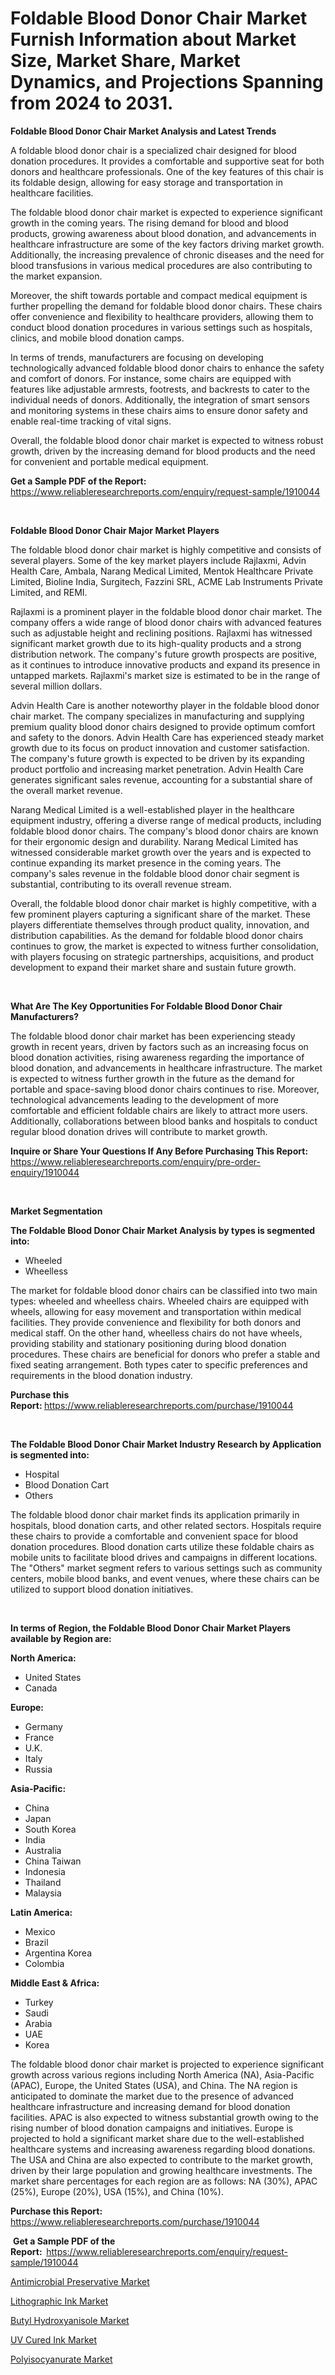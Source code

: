<p><h1>Foldable Blood Donor Chair Market Furnish Information about Market Size, Market Share, Market Dynamics, and Projections Spanning from 2024 to 2031.</h1></p><p><strong>Foldable Blood Donor Chair Market Analysis and Latest Trends</strong></p>
<p><p>A foldable blood donor chair is a specialized chair designed for blood donation procedures. It provides a comfortable and supportive seat for both donors and healthcare professionals. One of the key features of this chair is its foldable design, allowing for easy storage and transportation in healthcare facilities.</p><p>The foldable blood donor chair market is expected to experience significant growth in the coming years. The rising demand for blood and blood products, growing awareness about blood donation, and advancements in healthcare infrastructure are some of the key factors driving market growth. Additionally, the increasing prevalence of chronic diseases and the need for blood transfusions in various medical procedures are also contributing to the market expansion.</p><p>Moreover, the shift towards portable and compact medical equipment is further propelling the demand for foldable blood donor chairs. These chairs offer convenience and flexibility to healthcare providers, allowing them to conduct blood donation procedures in various settings such as hospitals, clinics, and mobile blood donation camps.</p><p>In terms of trends, manufacturers are focusing on developing technologically advanced foldable blood donor chairs to enhance the safety and comfort of donors. For instance, some chairs are equipped with features like adjustable armrests, footrests, and backrests to cater to the individual needs of donors. Additionally, the integration of smart sensors and monitoring systems in these chairs aims to ensure donor safety and enable real-time tracking of vital signs.</p><p>Overall, the foldable blood donor chair market is expected to witness robust growth, driven by the increasing demand for blood products and the need for convenient and portable medical equipment.</p></p>
<p><strong>Get a Sample PDF of the Report:&nbsp;</strong> <a href="https://www.reliableresearchreports.com/enquiry/request-sample/1910044">https://www.reliableresearchreports.com/enquiry/request-sample/1910044</a></p>
<p>&nbsp;</p>
<p><strong>Foldable Blood Donor Chair Major Market Players</strong></p>
<p><p>The foldable blood donor chair market is highly competitive and consists of several players. Some of the key market players include Rajlaxmi, Advin Health Care, Ambala, Narang Medical Limited, Mentok Healthcare Private Limited, Bioline India, Surgitech, Fazzini SRL, ACME Lab Instruments Private Limited, and REMI.</p><p>Rajlaxmi is a prominent player in the foldable blood donor chair market. The company offers a wide range of blood donor chairs with advanced features such as adjustable height and reclining positions. Rajlaxmi has witnessed significant market growth due to its high-quality products and a strong distribution network. The company's future growth prospects are positive, as it continues to introduce innovative products and expand its presence in untapped markets. Rajlaxmi's market size is estimated to be in the range of several million dollars.</p><p>Advin Health Care is another noteworthy player in the foldable blood donor chair market. The company specializes in manufacturing and supplying premium quality blood donor chairs designed to provide optimum comfort and safety to the donors. Advin Health Care has experienced steady market growth due to its focus on product innovation and customer satisfaction. The company's future growth is expected to be driven by its expanding product portfolio and increasing market penetration. Advin Health Care generates significant sales revenue, accounting for a substantial share of the overall market revenue.</p><p>Narang Medical Limited is a well-established player in the healthcare equipment industry, offering a diverse range of medical products, including foldable blood donor chairs. The company's blood donor chairs are known for their ergonomic design and durability. Narang Medical Limited has witnessed considerable market growth over the years and is expected to continue expanding its market presence in the coming years. The company's sales revenue in the foldable blood donor chair segment is substantial, contributing to its overall revenue stream.</p><p>Overall, the foldable blood donor chair market is highly competitive, with a few prominent players capturing a significant share of the market. These players differentiate themselves through product quality, innovation, and distribution capabilities. As the demand for foldable blood donor chairs continues to grow, the market is expected to witness further consolidation, with players focusing on strategic partnerships, acquisitions, and product development to expand their market share and sustain future growth.</p></p>
<p>&nbsp;</p>
<p><strong>What Are The Key Opportunities For Foldable Blood Donor Chair Manufacturers?</strong></p>
<p><p>The foldable blood donor chair market has been experiencing steady growth in recent years, driven by factors such as an increasing focus on blood donation activities, rising awareness regarding the importance of blood donation, and advancements in healthcare infrastructure. The market is expected to witness further growth in the future as the demand for portable and space-saving blood donor chairs continues to rise. Moreover, technological advancements leading to the development of more comfortable and efficient foldable chairs are likely to attract more users. Additionally, collaborations between blood banks and hospitals to conduct regular blood donation drives will contribute to market growth.</p></p>
<p><strong>Inquire or Share Your Questions If Any Before Purchasing This Report:</strong> <a href="https://www.reliableresearchreports.com/enquiry/pre-order-enquiry/1910044">https://www.reliableresearchreports.com/enquiry/pre-order-enquiry/1910044</a></p>
<p>&nbsp;</p>
<p><strong>Market Segmentation</strong></p>
<p><strong>The Foldable Blood Donor Chair Market Analysis by types is segmented into:</strong></p>
<p><ul><li>Wheeled</li><li>Wheelless</li></ul></p>
<p><p>The market for foldable blood donor chairs can be classified into two main types: wheeled and wheelless chairs. Wheeled chairs are equipped with wheels, allowing for easy movement and transportation within medical facilities. They provide convenience and flexibility for both donors and medical staff. On the other hand, wheelless chairs do not have wheels, providing stability and stationary positioning during blood donation procedures. These chairs are beneficial for donors who prefer a stable and fixed seating arrangement. Both types cater to specific preferences and requirements in the blood donation industry.</p></p>
<p><strong>Purchase this Report:&nbsp;</strong><a href="https://www.reliableresearchreports.com/purchase/1910044">https://www.reliableresearchreports.com/purchase/1910044</a></p>
<p>&nbsp;</p>
<p><strong>The Foldable Blood Donor Chair Market Industry Research by Application is segmented into:</strong></p>
<p><ul><li>Hospital</li><li>Blood Donation Cart</li><li>Others</li></ul></p>
<p><p>The foldable blood donor chair market finds its application primarily in hospitals, blood donation carts, and other related sectors. Hospitals require these chairs to provide a comfortable and convenient space for blood donation procedures. Blood donation carts utilize these foldable chairs as mobile units to facilitate blood drives and campaigns in different locations. The "Others" market segment refers to various settings such as community centers, mobile blood banks, and event venues, where these chairs can be utilized to support blood donation initiatives.</p></p>
<p>&nbsp;</p>
<p><strong>In terms of Region, the Foldable Blood Donor Chair Market Players available by Region are:</strong></p>
<p>
    <p> <strong> North America: </strong>
        <ul>
            <li>United States</li>
            <li>Canada</li>
        </ul>
        </p> 
    <p> <strong> Europe: </strong>
        <ul>
            <li>Germany</li>
            <li>France</li>
            <li>U.K.</li>
            <li>Italy</li>
            <li>Russia</li>
        </ul>
        </p> 
    <p> <strong> Asia-Pacific: </strong>
        <ul>
            <li>China</li>
            <li>Japan</li>
            <li>South Korea</li>
            <li>India</li>
            <li>Australia</li>
            <li>China Taiwan</li>
            <li>Indonesia</li>
            <li>Thailand</li>
            <li>Malaysia</li>
        </ul>
        </p> 
    <p> <strong> Latin America: </strong>
        <ul>
            <li>Mexico</li>
            <li>Brazil</li>
            <li>Argentina Korea</li>
            <li>Colombia</li>
        </ul>
        </p> 
    <p> <strong> Middle East & Africa: </strong>
        <ul>
            <li>Turkey</li>
            <li>Saudi</li>
            <li>Arabia</li>
            <li>UAE</li>
            <li>Korea</li>
        </ul>
    </p>
    </p>
<p><p>The foldable blood donor chair market is projected to experience significant growth across various regions including North America (NA), Asia-Pacific (APAC), Europe, the United States (USA), and China. The NA region is anticipated to dominate the market due to the presence of advanced healthcare infrastructure and increasing demand for blood donation facilities. APAC is also expected to witness substantial growth owing to the rising number of blood donation campaigns and initiatives. Europe is projected to hold a significant market share due to the well-established healthcare systems and increasing awareness regarding blood donations. The USA and China are also expected to contribute to the market growth, driven by their large population and growing healthcare investments. The market share percentages for each region are as follows: NA (30%), APAC (25%), Europe (20%), USA (15%), and China (10%).</p></p>
<p><strong>Purchase this Report: </strong><a href="https://www.reliableresearchreports.com/purchase/1910044">https://www.reliableresearchreports.com/purchase/1910044</a></p>
<p>&nbsp;<strong>Get a Sample PDF of the Report:&nbsp;&nbsp;</strong><a href="https://www.reliableresearchreports.com/enquiry/request-sample/1910044">https://www.reliableresearchreports.com/enquiry/request-sample/1910044</a></p>
<p><strong></strong></p>
<p><p><a href="https://medium.com/@deniseharvey70/antimicrobial-preservative-market-insight-market-trends-growth-forecasted-from-2024-to-2031-ea10fb9fe974">Antimicrobial Preservative Market</a></p><p><a href="https://medium.com/@deniseharvey70/analyzing-lithographic-ink-market-global-industry-perspective-and-forecast-2024-to-2031-fba77504963d">Lithographic Ink Market</a></p><p><a href="https://medium.com/@deniseharvey70/butyl-hydroxyanisole-market-size-and-market-trends-complete-industry-overview-2024-to-2031-aa21dd9c777b">Butyl Hydroxyanisole Market</a></p><p><a href="https://medium.com/@deniseharvey70/uv-cured-ink-market-insights-into-market-cagr-market-trends-and-growth-strategies-ad710ce0a9c9">UV Cured Ink Market</a></p><p><a href="https://medium.com/@deniseharvey70/polyisocyanurate-market-size-reveals-the-best-marketing-channels-in-global-industry-219ee0f57d52">Polyisocyanurate Market</a></p></p>